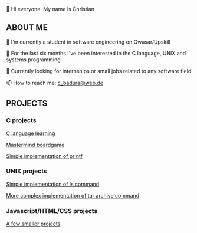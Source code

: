 👋 Hi everyone. My name is Christian

## ABOUT ME 

🌱 I’m currently a student in software engineering on Qwasar/Upskill

👀 For the last six months I've been interested in the C language, UNIX and systems programming

:climbing: Currently looking for internships or small jobs related to any software field


📫 How to reach me: c_badura@web.de

## PROJECTS

### C projects

[C language learning](https://github.com/cbadura/C-language)

[Mastermind boardgame](https://github.com/cbadura/my_mastermind)

[Simple implementation of printf](https://github.com/cbadura/my_printf)


### UNIX projects

[Simple implementation of ls command](https://github.com/cbadura/my_ls)

[More complex implementation of tar archive command](https://github.com/cbadura/my_tar)


### Javascript/HTML/CSS projects

[A few smaller projects](https://github.com/cbadura/Web-Javascript-projects)





<!---
cbadura/cbadura is a ✨ special ✨ repository because its `README.md` (this file) appears on your GitHub profile.
You can click the Preview link to take a look at your changes.
--->
